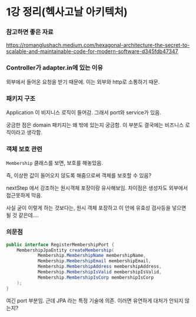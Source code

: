 # 1강 정리(헥사고날 아키텍처)

### 참고하면 좋은 자료

https://romanglushach.medium.com/hexagonal-architecture-the-secret-to-scalable-and-maintainable-code-for-modern-software-d345fdb47347


### Controller가 adapter.in에 있는 이유

외부에서 들어온 요청을 받기 때문에. 이는 외부와 http로 소통하기 때문.

### 패키지 구조

Application 이 비지니스 로직이 들어감. 그래서 port와 service가 있음.

궁금한 점은 domain 패키지는 왜 밖에 있는지 궁금함. 이 부분도 결국에는 비즈니스 로직이라고 생각함.

### 객체 보호 관련

`Membership` 클래스를 보면, 보호를 해놓았음.

즉, 이상한 값이 들어오지 않도록 해줌으로써 객체를 보호할 수 있음?

nextStep 에서 강조하는 원시객체 포장이랑 유사해보임. 차이점은 생성자도 외부에서 접근못하게 막음.

사실 굳이 이렇게 하는 것보다는, 원시 객체 포장하고 이 안에 유효성 검사등을 넣으면 될 것 같은데....


### 의문점

```java
public interface RegisterMembershipPort {
    MembershipJpaEntity createMembership(
            Membership.MembershipName membershipName,
            Membership.MembershipEmail membershipEmail,
            Membership.MembershipAddress membershipAddress,
            Membership.MembershipIsValid membershipIsValid,
            Membership.MembershipIsCorp membershipIsCorp
    );
}
```

여긴 port 부분임. 근데 JPA 라는 특정 기술에 의존. 이러면 유연하게 대처가 안되지 않는지?

